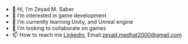 - 👋 Hi, I’m Zeyad M. Saber
- 👀 I’m interested in game development
- 🌱 I’m currently learning Unity, and Unreal engine
- 💞️ I’m looking to collaborate on games
- 📫 How to reach me [Linkedin](https://www.linkedin.com/in/zeyad-m-saber-69a9491a3), Email:<zeyad.medhat2000@gmail.com>

<!---
GentNW/GentNW is a ✨ special ✨ repository because its `README.md` (this file) appears on your GitHub profile.
You can click the Preview link to take a look at your changes.
--->
